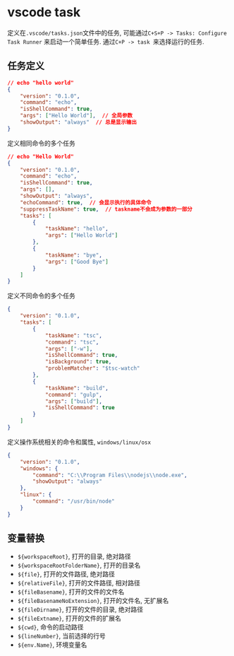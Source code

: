 # vscode task

定义在`.vscode/tasks.json`文件中的任务, 可能通过`C+S+P -> Tasks: Configure Task Runner`
来启动一个简单任务. 通过`C+P -> task `来选择运行的任务.

## 任务定义

```json
// echo "hello world"
{
    "version": "0.1.0",
    "command": "echo",
    "isShellCommand": true,
    "args": ["Hello World"],  // 全局参数
    "showOutput": "always"  // 总是显示输出
}
```

定义相同命令的多个任务

```json
// echo "Hello World"
{
    "version": "0.1.0",
    "command": "echo",
    "isShellCommand": true,
    "args": [],
    "showOutput": "always",
    "echoCommand": true,  // 会显示执行的具体命令
    "suppressTaskName": true,  // taskname不会成为参数的一部分
    "tasks": [
        {
            "taskName": "hello",
            "args": ["Hello World"]
        },
        {
            "taskName": "bye",
            "args": ["Good Bye"]
        }
    ]
}
```

定义不同命令的多个任务

```json
{
    "version": "0.1.0",
    "tasks": [
        {
            "taskName": "tsc",
            "command": "tsc",
            "args": ["-w"],
            "isShellCommand": true,
            "isBackground": true,
            "problemMatcher": "$tsc-watch"
        },
        {
            "taskName": "build",
            "command": "gulp",
            "args": ["build"],
            "isShellCommand": true
        }
    ]
}
```

定义操作系统相关的命令和属性, `windows/linux/osx`

```json
{
    "version": "0.1.0",
    "windows": {
        "command": "C:\\Program Files\\nodejs\\node.exe",
        "showOutput": "always"
    },
    "linux": {
        "command": "/usr/bin/node"
    }
}
```

## 变量替换

* `${workspaceRoot}`, 打开的目录, 绝对路径
* `${workspaceRootFolderName}`, 打开的目录名
* `${file}`, 打开的文件路径, 绝对路径
* `${relativeFile}`, 打开的文件路径, 相对路径
* `${fileBasename}`, 打开的文件的文件名
* `${fileBasenameNoExtension}`, 打开的文件名, 无扩展名
* `${fileDirname}`, 打开的文件的目录, 绝对路径
* `${fileExtname}`, 打开的文件的扩展名
* `${cwd}`, 命令的启动路径
* `${lineNumber}`, 当前选择的行号
* `${env.Name}`, 环境变量名